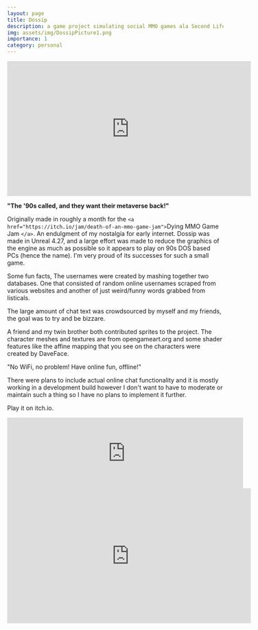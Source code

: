 ```yaml
---
layout: page
title: Dossip
description: a game project simulating social MMO games ala Second Life, VRChat, or Worlds.com.
img: assets/img/DossipPicture1.png
importance: 1
category: personal
---
```

<iframe src="http://www.youtube-nocookie.com/embed/g-b2TCUNsoY?vq=hd1080&modestbranding=1&rel=0&color=white&controls=0&disablekb=1" width="568" height="315" title="DOSSIP.net" frameborder="0" allowfullscreen></iframe>

**"The '90s called, and they want their metaverse back!"**

Originally made in roughly a month for the `<a href="https://itch.io/jam/death-of-an-mmo-game-jam">`Dying MMO Game Jam `</a>`.
An endulgment of my nostalgia for early internet. Dossip was made in Unreal 4.27, and a large effort was made to reduce the graphics of the engine as much as possible so it appears to play on 90s DOS based PCs (hence the name). I'm very proud of its successes for such a small game.

Some fun facts, The usernames were created by mashing together two databases. One that consisted of random online usernames scraped from various websites and another of just weird/funny words grabbed from listicals.

The large amount of chat text was crowdsourced by myself and my friends, the goal was to try and be bizzare.

A friend and my twin brother both contributed sprites to the project. The character meshes and textures are from opengameart.org and some shader features like the affine mapping that you see on the characters were created by DaveFace.

"No WiFi, no problem! Have online fun, offline!"

There were plans to include actual online chat functionality and it is mostly working in a development build however I don't want to have to moderate or maintain such a thing so I have no plans to implement it further.

Play it on itch.io.

<iframe src="https://itch.io/embed/1391270?linkback=true&border_width=0&bg_color=222222&fg_color=eeeeee&border_color=363636" width="550" height="165" frameborder="0"><a href="https://haid.itch.io/dossip">DOSSIP.net by HAID</a></iframe>

<iframe src="http://www.youtube-nocookie.com/embed/FKT_Rjvkevs?vq=hd1080&modestbranding=1&rel=0&color=white&controls=0&disablekb=1" width="568" height="315" title="Indiegame Showcase: DOSSIP net - See the last minutes of a dying online game with very old graphics" frameborder="0" allowfullscreen></iframe>
